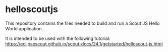 # helloscoutjs

This repository contains the files needed to build and run a Scout JS Hello World application.

It is intended to be used with the following tutorial:
https://eclipsescout.github.io/scout-docs/24.1/getstarted/helloscout-js.html
